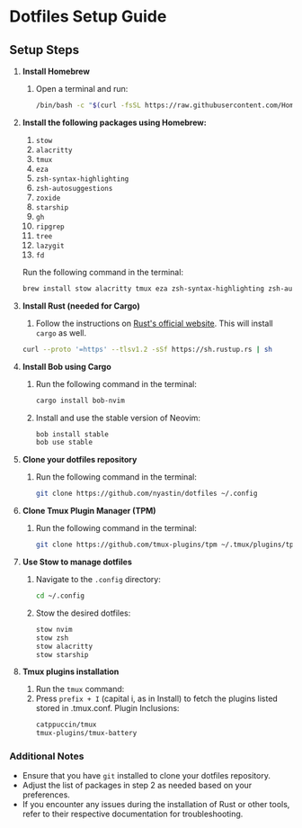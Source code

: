 # Dotfiles Setup Guide

## Setup Steps

1. **Install Homebrew**

   1. Open a terminal and run:
      ```sh
      /bin/bash -c "$(curl -fsSL https://raw.githubusercontent.com/Homebrew/install/HEAD/install.sh)"
      ```

2. **Install the following packages using Homebrew:**

   1. `stow`
   2. `alacritty`
   3. `tmux`
   4. `eza`
   5. `zsh-syntax-highlighting`
   6. `zsh-autosuggestions`
   7. `zoxide`
   8. `starship`
   9. `gh`
   10. `ripgrep`
   11. `tree`
   12. `lazygit`
   13. `fd`

   Run the following command in the terminal:

   ```sh
   brew install stow alacritty tmux eza zsh-syntax-highlighting zsh-autosuggestions zoxide starship gh ripgrep tree lazygit fd
   ```

3. **Install Rust (needed for Cargo)**

   1. Follow the instructions on [Rust's official website](https://www.rust-lang.org/tools/install). This will install `cargo` as well.

   ```sh
   curl --proto '=https' --tlsv1.2 -sSf https://sh.rustup.rs | sh
   ```

4. **Install Bob using Cargo**

   1. Run the following command in the terminal:
      ```sh
      cargo install bob-nvim
      ```
   2. Install and use the stable version of Neovim:
      ```sh
      bob install stable
      bob use stable
      ```

5. **Clone your dotfiles repository**

   1. Run the following command in the terminal:
      ```sh
      git clone https://github.com/nyastin/dotfiles ~/.config
      ```

6. **Clone Tmux Plugin Manager (TPM)**

   1. Run the following command in the terminal:
      ```sh
      git clone https://github.com/tmux-plugins/tpm ~/.tmux/plugins/tpm
      ```

7. **Use Stow to manage dotfiles**

   1. Navigate to the `.config` directory:
      ```sh
      cd ~/.config
      ```
   2. Stow the desired dotfiles:
      ```sh
      stow nvim
      stow zsh
      stow alacritty
      stow starship
      ```

8. **Tmux plugins installation**

   1. Run the `tmux` command:
   2. Press `prefix + I` (capital i, as in Install) to fetch the plugins listed stored in .tmux.conf.
      Plugin Inclusions:
      ```sh
      catppuccin/tmux
      tmux-plugins/tmux-battery
      ```

### Additional Notes

- Ensure that you have `git` installed to clone your dotfiles repository.
- Adjust the list of packages in step 2 as needed based on your preferences.
- If you encounter any issues during the installation of Rust or other tools, refer to their respective documentation for troubleshooting.
